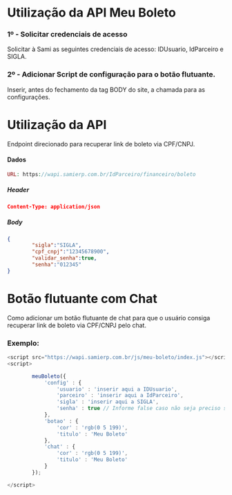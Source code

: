 # Utilização da API Meu Boleto

### **1º - Solicitar credenciais de acesso**

Solicitar à Sami as seguintes credenciais de acesso: IDUsuario, IdParceiro e SIGLA.


### **2º - Adicionar Script de configuração para o botão flutuante.**

Inserir, antes do fechamento da tag BODY do site, a chamada para as configurações.


# Utilização da API
Endpoint direcionado para recuperar link de boleto via CPF/CNPJ. 


#### **Dados**
```php
URL: https://wapi.samierp.com.br/IdParceiro/financeiro/boleto
```

##### **Header**
```json
Content-Type: application/json
```

##### **Body**
```json
{ 
        "sigla":"SIGLA",
        "cpf_cnpj":"12345678900",
        "validar_senha":true,
        "senha":"012345"
}
```


# Botão flutuante com Chat

Como adicionar um botão flutuante de chat para que o usuário consiga recuperar link de boleto via CPF/CNPJ pelo chat.

### Exemplo:

```js
<script src="https://wapi.samierp.com.br/js/meu-boleto/index.js"></script>
<script>

        meuBoleto({
            'config' : {
                'usuario' : 'inserir aqui a IDUsuario',
                'parceiro' : 'inserir aqui a IdParceiro',
                'sigla' : 'inserir aqui a SIGLA',
                'senha' : true // Informe false caso não seja preciso solicitar senha ao usuário
            },
            'botao' : {
                'cor' : 'rgb(0 5 199)', 
                'titulo' : 'Meu Boleto'
            },
            'chat' : {
                'cor' : 'rgb(0 5 199)',
                'titulo' : 'Meu Boleto'
            }
        });

</script>
```



